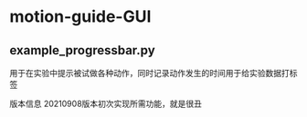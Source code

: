 # motion-guide-GUI

## example_progressbar.py

用于在实验中提示被试做各种动作，同时记录动作发生的时间用于给实验数据打标签

版本信息
20210908版本初次实现所需功能，就是很丑